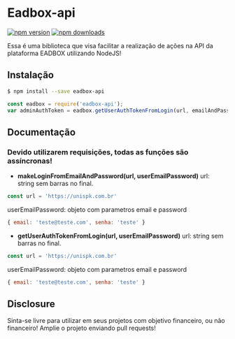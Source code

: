 # Eadbox-api

[![npm version](https://badgen.net/npm/v/eadbox-api)](https://www.npmjs.com/package/eadbox-api)
[![npm downloads](https://badgen.net/npm/dm/eadbox-api)](https://www.npmjs.com/package/eadbox-api)

Essa é uma biblioteca que visa facilitar a realização de ações na API da plataforma EADBOX utilizando NodeJS!

## Instalação

```bash
$ npm install --save eadbox-api
```

```javascript
const eadbox = require('eadbox-api');
var adminAuthToken = eadbox.getUserAuthTokenFromLogin(url, emailAndPassword);
```

## Documentação
### Devido utilizarem requisições, todas as funções são assíncronas!

- **makeLoginFromEmailAndPassword(url, userEmailPassword)**
url: string sem barras no final.
```javascript
const url = 'https://unispk.com.br'
```
userEmailPassword: objeto com parametros email e password
```javascript
{ email: 'teste@teste.com', senha: 'teste' }
```

- **getUserAuthTokenFromLogin(url, userEmailPassword)**
url: string sem barras no final.
```javascript
const url = 'https://unispk.com.br'
```
userEmailPassword: objeto com parametros email e password
```javascript
{ email: 'teste@teste.com', senha: 'teste' }
```

## Disclosure
Sinta-se livre para utilizar em seus projetos com objetivo financeiro, ou não financeiro!
Amplie o projeto enviando pull requests!
